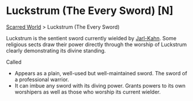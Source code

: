 # Luckstrum (The Every Sword) [N]
[Scarred World](./scarred-world.md) > Luckstrum (The Every Sword)

Luckstrum is the sentient sword currently wielded by [Jarl-Kahn](./pantheon.md). Some religious sects draw their power directly through the worship of Luckstrum clearly demonstrating its divine standing.

Called  
* Appears as a plain, well-used but well-maintained sword. The sword of a professional warrior. 
* It can imbue any sword with its diving power. Grants powers to its own worshipers as well as those who worship its current wielder.

